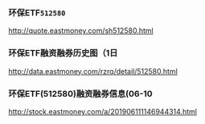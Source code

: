 ### 环保ETF`512580`
http://quote.eastmoney.com/sh512580.html
### 环保ETF融资融券历史图（1日
http://data.eastmoney.com/rzrq/detail/512580.html
### 环保ETF(512580)融资融券信息(06-10
http://stock.eastmoney.com/a/201906111146944314.html